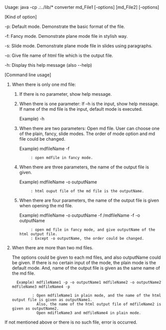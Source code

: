 ﻿Usage: java -cp .:../lib/* converter md_File1 [-options] [md_File2] [-options]



[Kind of option]

-p: Default mode. Demonstrate the basic format of the file.

-f: Fancy mode. Demonstrate plane mode file in stylish way.

-s: Slide mode. Demonstrate plane mode file in slides using paragraphs.

-o: Give file name of html file which is the output file.

-h: Display this help message (also --help)



[Command line usage]

1. When there is only one md file:

	1) If there is no parameter, show help message.

	2) When there is one parameter: If –h is the input, show help message.
           If name of the md file is the input, default mode is executed.
		
		Example) -h

	3) When there are two parameters: Open md file. User can choose one of the plain, fancy, slide modes.
           The order of mode option and md file could be changed.

		Example) mdfileName -f

				: open mdfile in fancy mode.

	4) When there are three parameters, the name of the output file is given. 
		
		Example) mdfileName -o outputName 

				: html ouput file of the md file is the outputName.

	5) When there are four parameters, the name of the output file is given when opening the md file. 

		Example) mdfileName -o outputName -f /mdfileName -f -o outputName 
	
				: open md file in fancy mode, and give outputName of the html output file.
				: Except -o outputName, the order could be changed.


2. When there are more than two md files.

	The options could be given to each md files, and also outputName could be given.
	If there is no certain input of the mode, the plain mode is the default mode. 
	And, name of the output file is given as the same name of the md file.

		 Example) mdfileName1 -p -o outputName1 mdfileName2 -o outputName2 mdfileName3 mdfileName4 -p

				: Open mdfileName1 in plain mode, and the name of the html output file is given as outputName1.
				  Also, the name of the html output file of mdfileName2 is given as outputName2. 
				  Open mdifleName3 and mdfileName4 in plain mode.

If not mentioned above or there is no such file, error is occurred.
